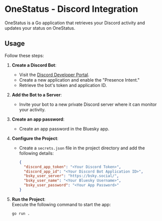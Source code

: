 # OneStatus - Discord Integration

OneStatus is a Go application that retrieves your Discord activity and updates your status on OneStatus.

## Usage

Follow these steps:

1. **Create a Discord Bot**:  
   - Visit the [Discord Developer Portal](https://discord.com/developers/applications).  
   - Create a new application and enable the "Presence Intent."  
   - Retrieve the bot's token and application ID.

2. **Add the Bot to a Server**:  
   - Invite your bot to a new private Discord server where it can monitor your activity.   

3. **Create an app password**:  
   - Create an app password in the Bluesky app.  

4. **Configure the Project**:  
   - Create a `secrets.json` file in the project directory and add the following details:  
     ```json
     {
       "discord_app_token": "<Your Discord Token>",
       "discord_app_id": "<Your Discord Bot Application ID>",
       "bsky_user_server": "https://bsky.social/",
       "bsky_user_name": "<Your Bluesky Username>",
       "bsky_user_password": "<Your App Password>"
     }
     ```

5. **Run the Project**:  
   Execute the following command to start the app:  
   ```bash
   go run .
